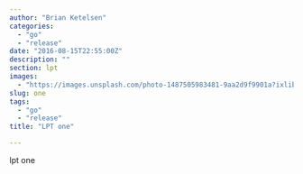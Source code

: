 ```yaml
---
author: "Brian Ketelsen"
categories: 
  - "go"
  - "release"
date: "2016-08-15T22:55:00Z"
description: ""
section: lpt 
images: 
  - "https://images.unsplash.com/photo-1487505983481-9aa2d9f9901a?ixlib=rb-0.3.5&q=80&fm=jpg&crop=entropy&cs=tinysrgb&w=1080&fit=max&s=beb2fdb8e2d1f0b888d896ae904bbb9d"
slug: one
tags: 
  - "go"
  - "release"
title: "LPT one"

---
```


lpt one